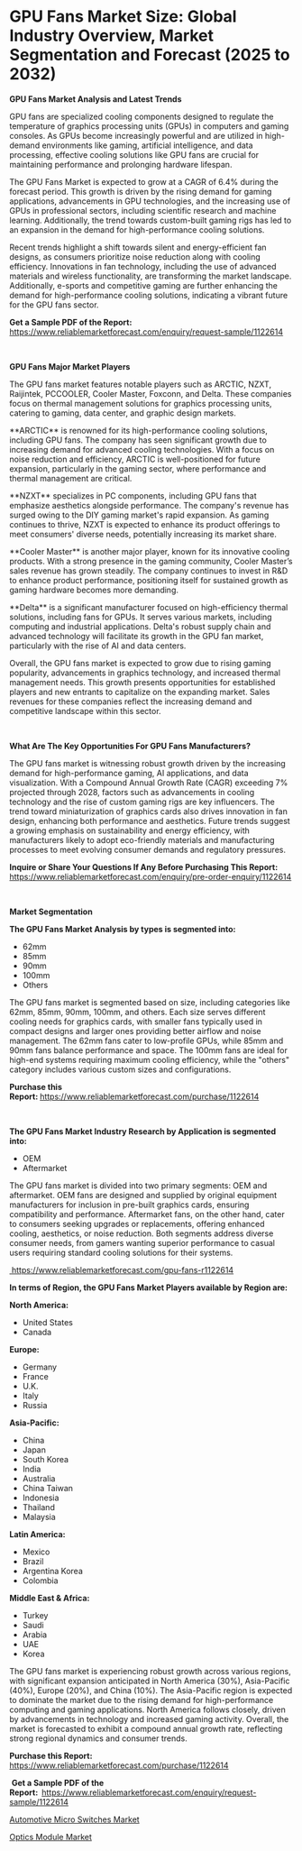 <p><h1>GPU Fans Market Size: Global Industry Overview, Market Segmentation and Forecast (2025 to 2032)</h1></p><p><strong>GPU Fans Market Analysis and Latest Trends</strong></p>
<p><p>GPU fans are specialized cooling components designed to regulate the temperature of graphics processing units (GPUs) in computers and gaming consoles. As GPUs become increasingly powerful and are utilized in high-demand environments like gaming, artificial intelligence, and data processing, effective cooling solutions like GPU fans are crucial for maintaining performance and prolonging hardware lifespan.</p><p>The GPU Fans Market is expected to grow at a CAGR of 6.4% during the forecast period. This growth is driven by the rising demand for gaming applications, advancements in GPU technologies, and the increasing use of GPUs in professional sectors, including scientific research and machine learning. Additionally, the trend towards custom-built gaming rigs has led to an expansion in the demand for high-performance cooling solutions.</p><p>Recent trends highlight a shift towards silent and energy-efficient fan designs, as consumers prioritize noise reduction along with cooling efficiency. Innovations in fan technology, including the use of advanced materials and wireless functionality, are transforming the market landscape. Additionally, e-sports and competitive gaming are further enhancing the demand for high-performance cooling solutions, indicating a vibrant future for the GPU fans sector.</p></p>
<p><strong>Get a Sample PDF of the Report:&nbsp;</strong> <a href="https://www.reliablemarketforecast.com/enquiry/request-sample/1122614?utm_campaign=1903&utm_medium=2&utm_source=Github&utm_content=ia&utm_term=11022025&utm_id=gpu-fans">https://www.reliablemarketforecast.com/enquiry/request-sample/1122614</a></p>
<p>&nbsp;</p>
<p><strong>GPU Fans Major Market Players</strong></p>
<p><p>The GPU fans market features notable players such as ARCTIC, NZXT, Raijintek, PCCOOLER, Cooler Master, Foxconn, and Delta. These companies focus on thermal management solutions for graphics processing units, catering to gaming, data center, and graphic design markets.</p><p>**ARCTIC** is renowned for its high-performance cooling solutions, including GPU fans. The company has seen significant growth due to increasing demand for advanced cooling technologies. With a focus on noise reduction and efficiency, ARCTIC is well-positioned for future expansion, particularly in the gaming sector, where performance and thermal management are critical.</p><p>**NZXT** specializes in PC components, including GPU fans that emphasize aesthetics alongside performance. The company's revenue has surged owing to the DIY gaming market's rapid expansion. As gaming continues to thrive, NZXT is expected to enhance its product offerings to meet consumers' diverse needs, potentially increasing its market share.</p><p>**Cooler Master** is another major player, known for its innovative cooling products. With a strong presence in the gaming community, Cooler Master’s sales revenue has grown steadily. The company continues to invest in R&D to enhance product performance, positioning itself for sustained growth as gaming hardware becomes more demanding.</p><p>**Delta** is a significant manufacturer focused on high-efficiency thermal solutions, including fans for GPUs. It serves various markets, including computing and industrial applications. Delta's robust supply chain and advanced technology will facilitate its growth in the GPU fan market, particularly with the rise of AI and data centers.</p><p>Overall, the GPU fans market is expected to grow due to rising gaming popularity, advancements in graphics technology, and increased thermal management needs. This growth presents opportunities for established players and new entrants to capitalize on the expanding market. Sales revenues for these companies reflect the increasing demand and competitive landscape within this sector.</p></p>
<p>&nbsp;</p>
<p><strong>What Are The Key Opportunities For GPU Fans Manufacturers?</strong></p>
<p><p>The GPU fans market is witnessing robust growth driven by the increasing demand for high-performance gaming, AI applications, and data visualization. With a Compound Annual Growth Rate (CAGR) exceeding 7% projected through 2028, factors such as advancements in cooling technology and the rise of custom gaming rigs are key influencers. The trend toward miniaturization of graphics cards also drives innovation in fan design, enhancing both performance and aesthetics. Future trends suggest a growing emphasis on sustainability and energy efficiency, with manufacturers likely to adopt eco-friendly materials and manufacturing processes to meet evolving consumer demands and regulatory pressures.</p></p>
<p><strong>Inquire or Share Your Questions If Any Before Purchasing This Report:</strong> <a href="https://www.reliablemarketforecast.com/enquiry/pre-order-enquiry/1122614?utm_campaign=1903&utm_medium=2&utm_source=Github&utm_content=ia&utm_term=11022025&utm_id=gpu-fans">https://www.reliablemarketforecast.com/enquiry/pre-order-enquiry/1122614</a></p>
<p>&nbsp;</p>
<p><strong>Market Segmentation</strong></p>
<p><strong>The GPU Fans Market Analysis by types is segmented into:</strong></p>
<p><ul><li>62mm</li><li>85mm</li><li>90mm</li><li>100mm</li><li>Others</li></ul></p>
<p><p>The GPU fans market is segmented based on size, including categories like 62mm, 85mm, 90mm, 100mm, and others. Each size serves different cooling needs for graphics cards, with smaller fans typically used in compact designs and larger ones providing better airflow and noise management. The 62mm fans cater to low-profile GPUs, while 85mm and 90mm fans balance performance and space. The 100mm fans are ideal for high-end systems requiring maximum cooling efficiency, while the "others" category includes various custom sizes and configurations.</p></p>
<p><strong>Purchase this Report:&nbsp;</strong><a href="https://www.reliablemarketforecast.com/purchase/1122614?utm_campaign=1903&utm_medium=2&utm_source=Github&utm_content=ia&utm_term=11022025&utm_id=gpu-fans">https://www.reliablemarketforecast.com/purchase/1122614</a></p>
<p>&nbsp;</p>
<p><strong>The GPU Fans Market Industry Research by Application is segmented into:</strong></p>
<p><ul><li>OEM</li><li>Aftermarket</li></ul></p>
<p><p>The GPU fans market is divided into two primary segments: OEM and aftermarket. OEM fans are designed and supplied by original equipment manufacturers for inclusion in pre-built graphics cards, ensuring compatibility and performance. Aftermarket fans, on the other hand, cater to consumers seeking upgrades or replacements, offering enhanced cooling, aesthetics, or noise reduction. Both segments address diverse consumer needs, from gamers wanting superior performance to casual users requiring standard cooling solutions for their systems.</p></p>
<p><a href="https://www.reliablemarketforecast.com/gpu-fans-r1122614?utm_campaign=1903&utm_medium=2&utm_source=Github&utm_content=ia&utm_term=11022025&utm_id=gpu-fans">&nbsp;https://www.reliablemarketforecast.com/gpu-fans-r1122614</a></p>
<p><strong>In terms of Region, the GPU Fans Market Players available by Region are:</strong></p>
<p>
    <p> <strong> North America: </strong>
        <ul>
            <li>United States</li>
            <li>Canada</li>
        </ul>
        </p> 
    <p> <strong> Europe: </strong>
        <ul>
            <li>Germany</li>
            <li>France</li>
            <li>U.K.</li>
            <li>Italy</li>
            <li>Russia</li>
        </ul>
        </p> 
    <p> <strong> Asia-Pacific: </strong>
        <ul>
            <li>China</li>
            <li>Japan</li>
            <li>South Korea</li>
            <li>India</li>
            <li>Australia</li>
            <li>China Taiwan</li>
            <li>Indonesia</li>
            <li>Thailand</li>
            <li>Malaysia</li>
        </ul>
        </p> 
    <p> <strong> Latin America: </strong>
        <ul>
            <li>Mexico</li>
            <li>Brazil</li>
            <li>Argentina Korea</li>
            <li>Colombia</li>
        </ul>
        </p> 
    <p> <strong> Middle East & Africa: </strong>
        <ul>
            <li>Turkey</li>
            <li>Saudi</li>
            <li>Arabia</li>
            <li>UAE</li>
            <li>Korea</li>
        </ul>
    </p>
    </p>
<p><p>The GPU fans market is experiencing robust growth across various regions, with significant expansion anticipated in North America (30%), Asia-Pacific (40%), Europe (20%), and China (10%). The Asia-Pacific region is expected to dominate the market due to the rising demand for high-performance computing and gaming applications. North America follows closely, driven by advancements in technology and increased gaming activity. Overall, the market is forecasted to exhibit a compound annual growth rate, reflecting strong regional dynamics and consumer trends.</p></p>
<p><strong>Purchase this Report: </strong><a href="https://www.reliablemarketforecast.com/purchase/1122614?utm_campaign=1903&utm_medium=2&utm_source=Github&utm_content=ia&utm_term=11022025&utm_id=gpu-fans">https://www.reliablemarketforecast.com/purchase/1122614</a></p>
<p>&nbsp;<strong>Get a Sample PDF of the Report:&nbsp;&nbsp;</strong><a href="https://www.reliablemarketforecast.com/enquiry/request-sample/1122614?utm_campaign=1903&utm_medium=2&utm_source=Github&utm_content=ia&utm_term=11022025&utm_id=gpu-fans">https://www.reliablemarketforecast.com/enquiry/request-sample/1122614</a></p>
<p><strong></strong></p>
<p><p><a href="https://github.com/deltadobink2/Market-Research-Report-List-1/blob/main/automotive-micro-switches-market.md?utm_campaign=1903&utm_medium=2&utm_source=Github&utm_content=ia&utm_term=11022025&utm_id=gpu-fans">Automotive Micro Switches Market</a></p><p><a href="https://github.com/ashepherd82/Market-Research-Report-List-7/blob/main/optics-module-market.md?utm_campaign=1903&utm_medium=2&utm_source=Github&utm_content=ia&utm_term=11022025&utm_id=gpu-fans">Optics Module Market</a></p></p>